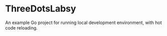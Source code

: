 # ThreeDotsLabsy
An example Go project for running local development environment, with hot code reloading.

